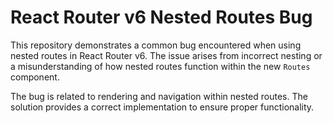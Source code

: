 # React Router v6 Nested Routes Bug

This repository demonstrates a common bug encountered when using nested routes in React Router v6.  The issue arises from incorrect nesting or a misunderstanding of how nested routes function within the new `Routes` component.

The bug is related to rendering and navigation within nested routes.  The solution provides a correct implementation to ensure proper functionality.
